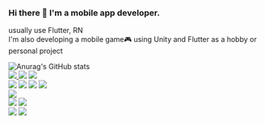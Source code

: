 ### Hi there 👋 I'm a mobile app developer.<br>
usually use Flutter, RN<br>
I'm also developing a mobile game🎮 using Unity and Flutter as a hobby or personal project<br>


![Anurag's GitHub stats](https://github-readme-stats.vercel.app/api?username=carda8&show_icons=true&theme=radical)<br>
<a href="버튼을 눌렀을 때 이동할 링크" target="_blank">
<img src="https://img.shields.io/badge/github-181717?style=for-the-badge&logo=github&logoColor=white">
</a>
<img src="https://img.shields.io/badge/flutter-02569B?style=for-the-badge&logo=flutter&logoColor=white">
<img src="https://img.shields.io/badge/dart-0175C2?style=for-the-badge&logo=dart&logoColor=white">
<br>
<img src="https://img.shields.io/badge/ReactNative-61DAFB?style=for-the-badge&logo=react&logoColor=white">
<img src="https://img.shields.io/badge/ReactQuery-FF4154?style=for-the-badge&logo=reactquery&logoColor=white">
<img src="https://img.shields.io/badge/redux-764ABC?style=for-the-badge&logo=redux&logoColor=white">
<img src="https://img.shields.io/badge/javascript-F7DF1E?style=for-the-badge&logo=javascript&logoColor=white">
<br>
<img src="https://img.shields.io/badge/unity-FFFFFF?style=for-the-badge&logo=unity&logoColor=white">
<br>
<img src="https://img.shields.io/badge/android-3DDC84?style=for-the-badge&logo=android&logoColor=white">
<img src="https://img.shields.io/badge/ios-000000?style=for-the-badge&logo=ios&logoColor=white">
<br>
<img src="https://img.shields.io/badge/firebase-FFCA28?style=for-the-badge&logo=firebase&logoColor=white">
<img src="https://img.shields.io/badge/figma-F24E1E?style=for-the-badge&logo=figma&logoColor=white">
